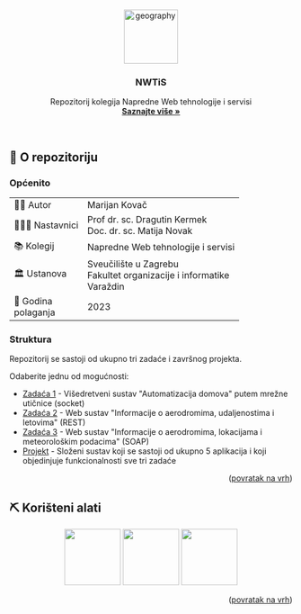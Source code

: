 <a name="readme-top"></a>

<!-- <div align="right">
<a href="./README.en.md"><img src="https://img.shields.io/badge/%F0%9F%8C%8D%20lang-en-blue?style=flat"></a>
</div> -->

<!-- INTRO -->
<br />
<div align="center">
  
  <!-- <img width="96" height="96" src="https://img.icons8.com/fluency/96/airport-building.png" alt="airport-building"/> -->

  <img width="96" height="96" src="https://img.icons8.com/fluency/96/geography.png" alt="geography"/>

  <h3 align="center">NWTiS</h3>

  <p align="center">
    Repozitorij kolegija Napredne Web tehnologije i servisi
    <br /> 
    <a href="https://nastava.foi.hr/course/93123"><strong>Saznajte više »</strong></a>
    <br />

  </p>
</div>

<br>

<!-- ABOUT THE PROJECT -->
## 📖 O repozitoriju

### Općenito

<table>
  <tbody>
    <tr>
      <td>👦🏽 Autor</td>
      <td>Marijan Kovač</td>
    </tr>
    <tr>
      <td>🧑🏽‍🏫 Nastavnici</td>
      <td>Prof dr. sc. Dragutin Kermek<br>Doc. dr. sc. Matija Novak</td>
    </tr>
    <tr>
      <td>📚 Kolegij</td>
      <td>Napredne Web tehnologije i servisi</td>
    </tr>
    <tr>
      <td>🏛️ Ustanova</td>
      <td>Sveučilište u Zagrebu <br> Fakultet organizacije i informatike <br> Varaždin</td>
    </tr>
    <tr>
      <td>📆 Godina <br>polaganja</td>
      <td>2023</td>
    </tr>
  </tbody>
</table>

### Struktura

Repozitorij se sastoji od ukupno tri zadaće i završnog projekta.


Odaberite jednu od mogućnosti:

  * <a href="./mkovac_zadaca_1/">Zadaća 1</a> - Višedretveni sustav "Automatizacija domova" putem mrežne utičnice (socket)
  * <a href="./mkovac_zadaca_2/">Zadaća 2</a> - Web sustav "Informacije o aerodromima, udaljenostima i letovima" (REST)
  * <a href="./mkovac_zadaca_3/">Zadaća 3</a> - Web sustav "Informacije o aerodromima, lokacijama i meteorološkim podacima" (SOAP)
  * <a href="./mkovac-projekt/">Projekt</a> - Složeni sustav koji se sastoji od ukupno 5 aplikacija i koji objedinjuje funkcionalnosti sve tri zadaće

  

<p align="right">(<a href="#readme-top">povratak na vrh</a>)</p>

## ⛏️ Korišteni alati

<div align="center">
  
  <a href="https://www.java.com/en/"><img src="https://cdn.jsdelivr.net/gh/devicons/devicon@latest/icons/java/java-original-wordmark.svg" width=100/></a>
  <a href="https://www.eclipse.org/"><img src="https://cdn.jsdelivr.net/gh/devicons/devicon@latest/icons/eclipse/eclipse-original-wordmark.svg" width=100/></a>
  <a href="https://maven.apache.org/"><img src="https://cdn.jsdelivr.net/gh/devicons/devicon@latest/icons/maven/maven-original.svg" width=100/></a>
</div>

<p align="right">(<a href="#readme-top">povratak na vrh</a>)</p>


